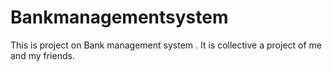 # Bankmanagementsystem
This is project on Bank management system . It is collective a project of me and my friends.
